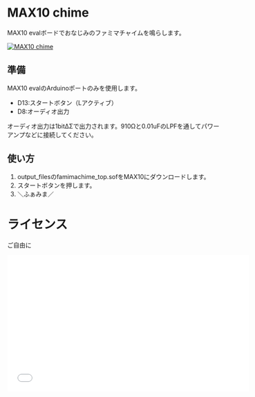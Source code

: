 MAX10 chime
===========

MAX10 evalボードでおなじみのファミマチャイムを鳴らします。

[![MAX10 chime](https://i.ytimg.com/vi/LehOY2wY_UQ/1.jpg?time=1413810253922)](http://youtu.be/LehOY2wY_UQ)


準備
----

MAX10 evalのArduinoポートのみを使用します。

- D13:スタートボタン（Lアクティブ）
- D8:オーディオ出力

オーディオ出力は1bitΔΣで出力されます。910Ωと0.01uFのLPFを通してパワーアンプなどに接続してください。


使い方
------

1. output_filesのfamimachime_top.sofをMAX10にダウンロードします。
2. スタートボタンを押します。
3. ＼ふぁみま／


ライセンス
==========

ご自由に


<iframe width="560" height="315" src="//www.youtube.com/embed/LehOY2wY_UQ" frameborder="0" allowfullscreen></iframe>